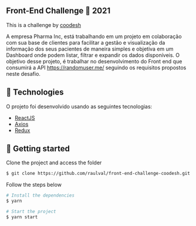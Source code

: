 ## Front-End Challenge 🏅 2021

This is a challenge by [coodesh](http://coodesh.com)

A empresa Pharma Inc, está trabalhando em um projeto em colaboração com sua base de clientes para facilitar a gestão e visualização da informação dos seus pacientes de maneira simples e objetiva em um Dashboard onde podem listar, filtrar e expandir os dados disponíveis.
O objetivo desse projeto, é trabalhar no desenvolvimento do Front end que consumirá a API https://randomuser.me/ seguindo os requisitos propostos neste desafio.

## 🧪 Technologies

O projeto foi desenvolvido usando as seguintes tecnologias:

- [ReactJS](https://reactjs.org/)
- [Axios](https://axios-http.com/)
- [Redux](https://redux.js.org/)

## 🚀 Getting started

Clone the project and access the folder

```bash
$ git clone https://github.com/raulval/front-end-challenge-coodesh.git && cd front-end-challenge-coodesh
```

Follow the steps below
```bash
# Install the dependencies
$ yarn

# Start the project
$ yarn start
```
